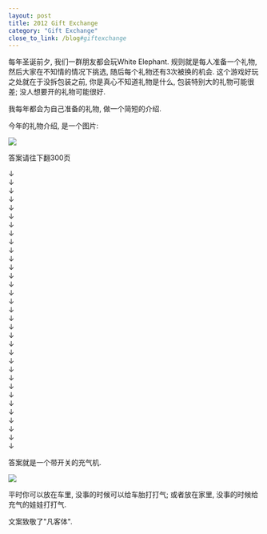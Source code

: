 ```yaml
---
layout: post
title: 2012 Gift Exchange
category: "Gift Exchange"
close_to_link: /blog#giftexchange
---
```


每年圣诞前夕, 我们一群朋友都会玩White Elephant. 规则就是每人准备一个礼物, 然后大家在不知情的情况下挑选, 随后每个礼物还有3次被换的机会. 这个游戏好玩之处就在于没拆包装之前, 你是真心不知道礼物是什么, 包装特别大的礼物可能很差; 没人想要开的礼物可能很好.

我每年都会为自己准备的礼物, 做一个简短的介绍. 

今年的礼物介绍, 是一个图片:

![](https://s3-us-west-1.amazonaws.com/blog.zurassic.com/2016/Feb/Screen_Shot_2015_12_23_at_22_42_43-1454795423023.png)

答案请往下翻300页 

↓  
↓  
↓  
↓  
↓  
↓  
↓  
↓  
↓  
↓  
↓  
↓  
↓  
↓  
↓  
↓  
↓  
↓  
↓  
↓  
↓  
↓  
↓  
↓  
↓  
↓  
↓  
↓  
↓  
↓  
↓  
↓  
↓  
    
    
答案就是一个带开关的充气机. 

![](https://s3-us-west-1.amazonaws.com/blog.zurassic.com/2016/Feb/pump-1454795444835.jpg)

平时你可以放在车里, 没事的时候可以给车胎打打气; 或者放在家里, 没事的时候给充气的娃娃打打气.

文案致敬了"凡客体".
   

